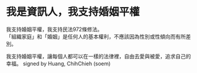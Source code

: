 # 我是資訊人，我支持婚姻平權

我支持婚姻平權，我支持民法972條修法。  
「組織家庭」和「婚姻」是任何人的基本權利，不應該因為性別或性傾向而有所差別。  

我支持婚姻平權，讓每個人都可以在一樣的法律裡，自由去愛與被愛，追求自己的幸福。 
signed by Huang, ChihChieh (soem)

